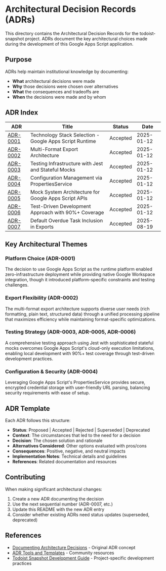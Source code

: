 # Architectural Decision Records (ADRs)

This directory contains the Architectural Decision Records for the todoist-snapshot project. ADRs document the key architectural choices made during the development of this Google Apps Script application.

## Purpose

ADRs help maintain institutional knowledge by documenting:
- **What** architectural decisions were made
- **Why** those decisions were chosen over alternatives  
- **What** the consequences and tradeoffs are
- **When** the decisions were made and by whom

## ADR Index

| ADR | Title | Status | Date |
|-----|-------|--------|------|
| [ADR-0001](./ADR-0001-technology-stack-selection.md) | Technology Stack Selection - Google Apps Script Runtime | Accepted | 2025-01-12 |
| [ADR-0002](./ADR-0002-multi-format-export-architecture.md) | Multi-Format Export Architecture | Accepted | 2025-01-12 |
| [ADR-0003](./ADR-0003-testing-infrastructure-jest-stateful-mocks.md) | Testing Infrastructure with Jest and Stateful Mocks | Accepted | 2025-01-12 |
| [ADR-0004](./ADR-0004-configuration-management-properties-service.md) | Configuration Management via PropertiesService | Accepted | 2025-01-12 |
| [ADR-0005](./ADR-0005-mock-system-architecture-google-apps-script-apis.md) | Mock System Architecture for Google Apps Script APIs | Accepted | 2025-01-12 |
| [ADR-0006](./ADR-0006-test-driven-development-90-percent-coverage.md) | Test-Driven Development Approach with 90%+ Coverage | Accepted | 2025-01-12 |
| [ADR-0007](./ADR-0007-default-overdue-task-inclusion.md) | Default Overdue Task Inclusion in Exports | Accepted | 2025-08-19 |

## Key Architectural Themes

### **Platform Choice** (ADR-0001)
The decision to use Google Apps Script as the runtime platform enabled zero-infrastructure deployment while providing native Google Workspace integration, though it introduced platform-specific constraints and testing challenges.

### **Export Flexibility** (ADR-0002) 
The multi-format export architecture supports diverse user needs (rich formatting, plain text, structured data) through a unified processing pipeline that maximizes efficiency while maintaining format-specific optimizations.

### **Testing Strategy** (ADR-0003, ADR-0005, ADR-0006)
A comprehensive testing approach using Jest with sophisticated stateful mocks overcomes Google Apps Script's cloud-only execution limitations, enabling local development with 90%+ test coverage through test-driven development practices.

### **Configuration & Security** (ADR-0004)
Leveraging Google Apps Script's PropertiesService provides secure, encrypted credential storage with user-friendly URL parsing, balancing security requirements with ease of setup.

## ADR Template

Each ADR follows this structure:
- **Status**: Proposed | Accepted | Rejected | Superseded | Deprecated
- **Context**: The circumstances that led to the need for a decision
- **Decision**: The chosen solution and rationale
- **Alternatives Considered**: Other options evaluated with pros/cons
- **Consequences**: Positive, negative, and neutral impacts
- **Implementation Notes**: Technical details and guidelines
- **References**: Related documentation and resources

## Contributing

When making significant architectural changes:
1. Create a new ADR documenting the decision
2. Use the next sequential number (ADR-0007, etc.)
3. Update this README with the new ADR entry
4. Consider whether existing ADRs need status updates (superseded, deprecated)

## References

- [Documenting Architecture Decisions](https://cognitect.com/blog/2011/11/15/documenting-architecture-decisions) - Original ADR concept
- [ADR Tools and Templates](https://github.com/joelparkerhenderson/architecture-decision-record) - Community resources
- [Todoist Snapshot Development Guide](../CLAUDE.md) - Project-specific development practices